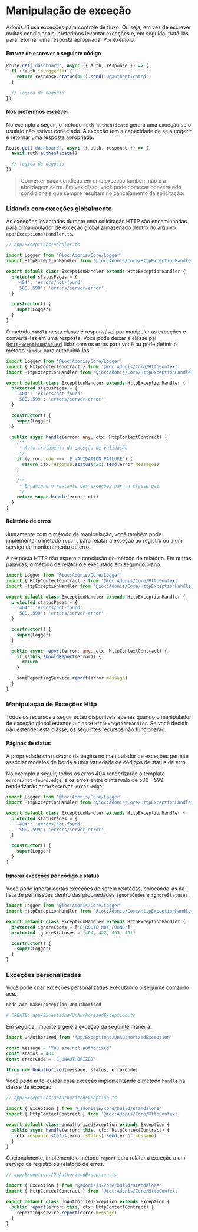 # Manipulação de exceção

AdonisJS usa exceções para controle de fluxo. Ou seja, em vez de escrever muitas condicionais, preferimos levantar exceções e, 
em seguida, tratá-las para retornar uma resposta apropriada. Por exemplo:

#### Em vez de escrever o seguinte código

```ts
Route.get('dashboard', async ({ auth, response }) => {
  if (!auth.isLoggedIn) {
    return response.status(401).send('Unauthenticated')
  }

  // lógica de negócio
})
```

#### Nós preferimos escrever

No exemplo a seguir, o método `auth.authenticate` gerará uma exceção se o usuário não estiver conectado. A exceção tem a
capacidade de se autogerir e retornar uma resposta apropriada.

```ts
Route.get('dashboard', async ({ auth, response }) => {
  await auth.authenticate()

  // lógica de negócio
})
```

> Converter cada condição em uma exceção também não é a abordagem certa. Em vez disso, você pode começar convertendo 
> condicionais que sempre resultam no cancelamento da solicitação.

### Lidando com exceções globalmente
As exceções levantadas durante uma solicitação HTTP são encaminhadas para o manipulador de exceção global armazenado 
dentro do arquivo `app/Exceptions/Handler.ts`.

```ts
// app/Exceptions/Handler.ts

import Logger from '@ioc:Adonis/Core/Logger'
import HttpExceptionHandler from '@ioc:Adonis/Core/HttpExceptionHandler'

export default class ExceptionHandler extends HttpExceptionHandler {
  protected statusPages = {
    '404': 'errors/not-found',
    '500..599': 'errors/server-error',
  }

  constructor() {
    super(Logger)
  }
}
```

O método `handle` nesta classe é responsável por manipular as exceções e convertê-las em uma resposta. Você pode deixar a 
classe pai ([`HttpExceptionHandler`](https://github.com/adonisjs/core/blob/develop/src/HttpExceptionHandler/index.ts)) lidar com os erros 
para você ou pode definir o método `handle` para autocuidá-los.

```ts
import Logger from '@ioc:Adonis/Core/Logger'
import { HttpContextContract } from '@ioc:Adonis/Core/HttpContext'
import HttpExceptionHandler from '@ioc:Adonis/Core/HttpExceptionHandler'

export default class ExceptionHandler extends HttpExceptionHandler {
  protected statusPages = {
    '404': 'errors/not-found',
    '500..599': 'errors/server-error',
  }

  constructor() {
    super(Logger)
  }

  public async handle(error: any, ctx: HttpContextContract) {
    /**
     * Auto-tratamento da exceção de validação
     */
    if (error.code === 'E_VALIDATION_FAILURE') {
      return ctx.response.status(422).send(error.messages)
    }

    /**
     * Encaminhe o restante das exceções para a classe pai
     */
    return super.handle(error, ctx)
  }
}
```

#### Relatório de erros
Juntamente com o método de manipulação, você também pode implementar o método `report` para relatar a exceção ao registro ou 
a um serviço de monitoramento de erro.

A resposta HTTP não espera a conclusão do método de relatório. Em outras palavras, o método de relatório é executado em segundo plano.

```ts
import Logger from '@ioc:Adonis/Core/Logger'
import { HttpContextContract } from '@ioc:Adonis/Core/HttpContext'
import HttpExceptionHandler from '@ioc:Adonis/Core/HttpExceptionHandler'

export default class ExceptionHandler extends HttpExceptionHandler {
  protected statusPages = {
    '404': 'errors/not-found',
    '500..599': 'errors/server-error',
  }

  constructor() {
    super(Logger)
  }

  public async report(error: any, ctx: HttpContextContract) {
    if (!this.shouldReport(error)) {
      return
    }

    someReportingService.report(error.message)
  }
}
```

### Manipulação de Exceções Http

Todos os recursos a seguir estão disponíveis apenas quando o manipulador de exceção global estende a classe `HttpExceptionHandler`.
Se você decidir não estender esta classe, os seguintes recursos não funcionarão.

#### Páginas de status
A propriedade `statusPages` da página no manipulador de exceções permite associar modelos de borda a uma variedade de códigos de status de erro.

No exemplo a seguir, todos os erros 404 renderizarão o template `errors/not-found.edge`, e os erros entre o intervalo de 500 - 599 
renderizarão `errors/server-error.edge`.

```ts
import Logger from '@ioc:Adonis/Core/Logger'
import HttpExceptionHandler from '@ioc:Adonis/Core/HttpExceptionHandler'

export default class ExceptionHandler extends HttpExceptionHandler {
  protected statusPages = {
    '404': 'errors/not-found',
    '500..599': 'errors/server-error',
  }

  constructor() {
    super(Logger)
  }
}
```

#### Ignorar exceções por código e status
Você pode ignorar certas exceções de serem relatadas, colocando-as na lista de permissões dentro das propriedades `ignoreCodes` e `ignoreStatuses`.

```ts
import Logger from '@ioc:Adonis/Core/Logger'
import HttpExceptionHandler from '@ioc:Adonis/Core/HttpExceptionHandler'

export default class ExceptionHandler extends HttpExceptionHandler {
  protected ignoreCodes = ['E_ROUTE_NOT_FOUND']
  protected ignoreStatuses = [404, 422, 403, 401]

  constructor() {
    super(Logger)
  }
}
```
 
### Exceções personalizadas
Você pode criar exceções personalizadas executando o seguinte comando ace.

```bash
node ace make:exception UnAuthorized

# CREATE: app/Exceptions/UnAuthorizedException.ts
```

Em seguida, importe e gere a exceção da seguinte maneira.

```ts
import UnAuthorized from 'App/Exceptions/UnAuthorizedException'

const message = 'You are not authorized'
const status = 403
const errorCode = 'E_UNAUTHORIZED'

throw new UnAuthorized(message, status, errorCode)
```

Você pode auto-cuidar essa exceção implementando o método `handle` na classe de exceção.

```ts
// app/Exceptions/UnAuthorizedException.ts

import { Exception } from '@adonisjs/core/build/standalone'
import { HttpContextContract } from '@ioc:Adonis/Core/HttpContext'

export default class UnAuthorizedException extends Exception {
  public async handle(error: this, ctx: HttpContextContract) {
    ctx.response.status(error.status).send(error.message)
  }
}
```

Opcionalmente, implemente o método `report` para relatar a exceção a um serviço de registro ou relatório de erros.

```ts
// app/Exceptions/UnAuthorizedException.ts

import { Exception } from '@adonisjs/core/build/standalone'
import { HttpContextContract } from '@ioc:Adonis/Core/HttpContext'

export default class UnAuthorizedException extends Exception {
  public report(error: this, ctx: HttpContextContract) {
    reportingService.report(error.message)
  }
}
```
